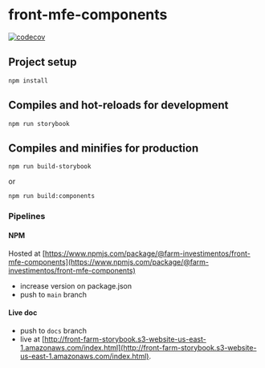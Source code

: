 # front-mfe-components
[![codecov](https://codecov.io/gh/Farm-Investimentos/front-mfe-components/branch/develop/graph/badge.svg?token=9ERJ107152)](https://codecov.io/gh/Farm-Investimentos/front-mfe-components)

## Project setup
```
npm install
```

## Compiles and hot-reloads for development
```
npm run storybook
```

## Compiles and minifies for production
```
npm run build-storybook
```
or
```
npm run build:components
```

### Pipelines

#### NPM

Hosted at [https://www.npmjs.com/package/@farm-investimentos/front-mfe-components](https://www.npmjs.com/package/@farm-investimentos/front-mfe-components)
- increase version on package.json
- push to `main` branch

#### Live doc

- push to `docs` branch
- live at [http://front-farm-storybook.s3-website-us-east-1.amazonaws.com/index.html](http://front-farm-storybook.s3-website-us-east-1.amazonaws.com/index.html).


